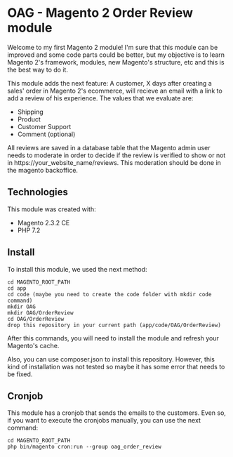 # OAG - Magento 2 Order Review module #

Welcome to my first Magento 2 module! I'm sure that this module can be improved and some code parts could be better, but my objective is to learn Magento 2's framework, modules, new Magento's structure, etc and this is the best way to do it.

This module adds the next feature: A customer, X days after creating a sales' order in Magento 2's ecommerce, will recieve an email with a link to add a review of his experience. The values that we evaluate are:
- Shipping
- Product
- Customer Support
- Comment (optional)

All reviews are saved in a database table that the Magento admin user needs to moderate in order to decide if the review is verified to show or not in https://your_website_name/reviews. This moderation should be done in the magento backoffice.

## Technologies
This module was created with:
* Magento 2.3.2 CE
* PHP 7.2

## Install
To install this module, we used the next method:
```
cd MAGENTO_ROOT_PATH
cd app
cd code (maybe you need to create the code folder with mkdir code command)
mkdir OAG
mkdir OAG/OrderReview
cd OAG/OrderReview
drop this repository in your current path (app/code/OAG/OrderReview)
```
After this commands, you will need to install the module and refresh your Magento's cache.

Also, you can use composer.json to install this repository. However, this kind of installation was not tested so maybe it has some error that needs to be fixed.

## Cronjob
This module has a cronjob that sends the emails to the customers. Even so, if you want to execute the cronjobs manually, you can use the next command:
```
cd MAGENTO_ROOT_PATH
php bin/magento cron:run --group oag_order_review
```
